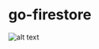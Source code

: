 # go-firestore

![alt text](https://github.com/aeramu/go-firestore/blob/master/project_diagram.png?raw=true)